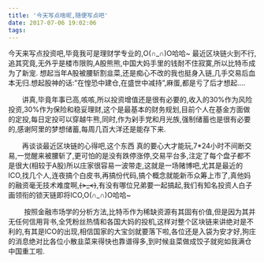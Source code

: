 ```yaml
---
title: '今天写点啥呢,随便写点吧'
date: 2017-07-06 19:02:06
tags:
---
```

今天来写点投资吧,毕竟我可是理财学专业的,O(∩_∩)O哈哈~
最近区块链火到不行,追其究竟,无外乎是楼市限购,A股熊熊,中国大妈手里的钱耐不住寂寞,所以比特币成为了新宠.
想起当年A股被腰斩割韭菜,还是痴心不改的我也挺身入链,几手交易后血本无归.想起股神的话:”在惶恐中建仓,在盛世中减持”,麻蛋,都是亏了后才想起….

  讲真,毕竟年事已高,咳咳,所以投资增值还是很有必要的,收入的30%作为风险投资,30%作为保险和稳妥理财,这个是最基本的财务规划,目前个人在基金方面做的定投,每日定投可以穿越牛熊,同时,作为剁手党和月光族,强制储蓄也是很有必要的,感谢阿里的梦想储蓄,每周几百大洋还是能存下来.

  再谈谈最近区块链的心得吧,这个东西 真的要心大才能玩,7*24小时不间断交易,一觉醒来被腰斩了,更可怕的是没有跌停涨停,交易平台多,注定了每个盘子都不是很大(相较于A股)所以庄家很容易一波带走,这就是一场赌博吧,尤其是最近的ICO,找几个人,连夜搞个白皮书,再搞份代码,搞个概念就能新币众筹上市了,真他妈的融资毫无技术难度啊,~~(>_<)~~,有没有哪位兄弟要一起搞起,我们有知名投资人白子画领衔的锁天链即将ICO,O(∩_∩)O哈哈~

   按照金融市场学的分析方法,比特币作为稀缺资源有其固有价值,但是因为其并无任何信用背书,全凭粉丝热情和各国大妈的投机,这样对整个区块链来讲绝对是不利的,有其是ICO的出现,相信国家的大宝剑就要落下啦,各位还是入袋为安才好,狗庄的消息绝对比各位小散韭菜来得快也靠谱得多,到时候韭菜做成饺子就宛如我满仓中国重工啦.

